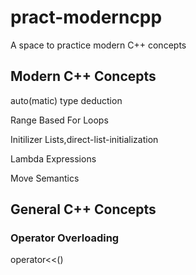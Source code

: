 # pract-moderncpp

A space to practice modern C++ concepts

## Modern C++ Concepts

auto(matic) type deduction

Range Based For Loops

Initilizer Lists,direct-list-initialization

Lambda Expressions

Move Semantics

## General C++ Concepts

### Operator Overloading

operator<<()